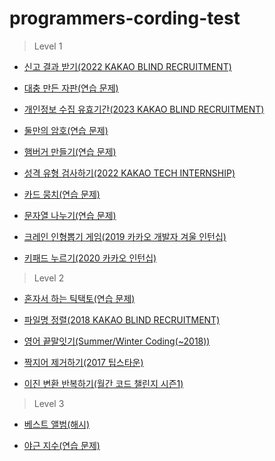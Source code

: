 # programmers-cording-test

> Level 1

* [신고 결과 받기(2022 KAKAO BLIND RECRUITMENT)](https://6200.notion.site/7e9dac83e5e24c858e2441ee2df43c4e)

* [대충 만든 자판(연습 문제)](https://6200.notion.site/c7299ac86e804cea8ba7ace55bf54746)

* [개인정보 수집 유효기간(2023 KAKAO BLIND RECRUITMENT)](https://6200.notion.site/2023-KAKAO-BLIND-RECRUITMENT-a553a4b3799749f08aa2da0f37edc414)

* [둘만의 암호(연습 문제)](https://6200.notion.site/80b359cfc215457382fed167a95c15aa)

* [햄버거 만들기(연습 문제)](https://6200.notion.site/f9d7d45b417640fd95cd4604b6739fc8)

* [성격 유형 검사하기(2022 KAKAO TECH INTERNSHIP)](https://6200.notion.site/2022-KAKAO-TECH-INTERNSHIP-38badc1d361344e6893f2c9fb9377ab8)

* [카드 뭉치(연습 문제)](https://6200.notion.site/3b0c7201fca44ece9020b7e962129caa)

* [문자열 나누기(연습 문제)](https://6200.notion.site/d033b055e62a4edba28e9430bded7fd1)

* [크레인 인형뽑기 게임(2019 카카오 개발자 겨울 인턴십)](https://6200.notion.site/2019-c8bfbb1640454b92b3cb84e575e5dc53)

* [키패드 누르기(2020 카카오 인턴십)](https://6200.notion.site/2020-2c75f986aa2442789225a6c83c40cf7d)

> Level 2

* [혼자서 하는 틱택토(연습 문제)](https://6200.notion.site/52ebe80bf52c4ade9e2595df4fe980ef)

* [파일명 정렬(2018 KAKAO BLIND RECRUITMENT)](https://www.notion.so/6200/2018-KAKAO-BLIND-RECRUITMENT-3533b231dd3b47e9a32beb2249c9f1ff?pvs=4)

* [영어 끝말잇기(Summer/Winter Coding(~2018))](https://6200.notion.site/Summer-Winter-Coding-2018-f36114bcfdb040f599377a5afc5f87c7)

* [짝지어 제거하기(2017 팁스타운)](https://6200.notion.site/2017-55d42cf0c8364ca38c21c6e22c69a59c)

* [이진 변환 반복하기(월간 코드 챌린지 시즌1)](https://6200.notion.site/1-2e78ddf0e58846f282e435646f10d9a9)

> Level 3

* [베스트 앨범(해시)](https://6200.notion.site/34901f0a1b12413eada1a478b667e1d9)

* [야근 지수(연습 문제)](https://6200.notion.site/0f0c1a08f72b4bab8ef09a26b89b9e6a)
